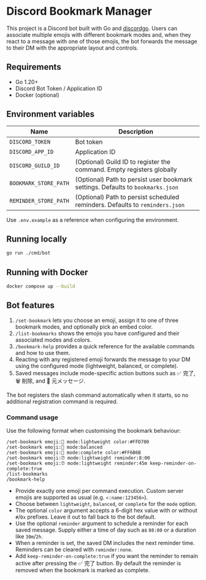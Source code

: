 # Discord Bookmark Manager

This project is a Discord bot built with Go and [discordgo](https://github.com/bwmarrin/discordgo). Users can associate multiple emojis with different bookmark modes and, when they react to a message with one of those emojis, the bot forwards the message to their DM with the appropriate layout and controls.

## Requirements

- Go 1.20+
- Discord Bot Token / Application ID
- Docker (optional)

## Environment variables

| Name | Description |
| --- | --- |
| `DISCORD_TOKEN` | Bot token |
| `DISCORD_APP_ID` | Application ID |
| `DISCORD_GUILD_ID` | (Optional) Guild ID to register the command. Empty registers globally |
| `BOOKMARK_STORE_PATH` | (Optional) Path to persist user bookmark settings. Defaults to `bookmarks.json` |
| `REMINDER_STORE_PATH` | (Optional) Path to persist scheduled reminders. Defaults to `reminders.json` |

Use `.env.example` as a reference when configuring the environment.

## Running locally

```bash
go run ./cmd/bot
```

## Running with Docker

```bash
docker compose up --build
```

## Bot features

1. `/set-bookmark` lets you choose an emoji, assign it to one of three bookmark modes, and optionally pick an embed color.
2. `/list-bookmarks` shows the emojis you have configured and their associated modes and colors.
3. `/bookmark-help` provides a quick reference for the available commands and how to use them.
4. Reacting with any registered emoji forwards the message to your DM using the configured mode (lightweight, balanced, or complete).
5. Saved messages include mode-specific action buttons such as ✅ 完了, 🗑️ 削除, and 🔗 元メッセージ.

The bot registers the slash command automatically when it starts, so no additional registration command is required.

### Command usage

Use the following format when customising the bookmark behaviour:

```
/set-bookmark emoji:👀 mode:lightweight color:#FFD700
/set-bookmark emoji:🔖 mode:balanced
/set-bookmark emoji:📌 mode:complete color:#FF6B6B
/set-bookmark emoji:⏰ mode:lightweight reminder:8:00
/set-bookmark emoji:⏰ mode:lightweight reminder:45m keep-reminder-on-complete:true
/list-bookmarks
/bookmark-help
```

- Provide exactly one emoji per command execution. Custom server emojis are supported as usual (e.g. `<:name:123456>`).
- Choose between `lightweight`, `balanced`, or `complete` for the `mode` option.
- The optional `color` argument accepts a 6-digit hex value with or without `#`/`0x` prefixes. Leave it out to fall back to the bot default.
- Use the optional `reminder` argument to schedule a reminder for each saved message. Supply either a time of day such as `08:00` or a duration like `30m`/`2h`.
- When a reminder is set, the saved DM includes the next reminder time. Reminders can be cleared with `reminder:none`.
- Add `keep-reminder-on-complete:true` if you want the reminder to remain active after pressing the ✅ 完了 button. By default the reminder is removed when the bookmark is marked as complete.
